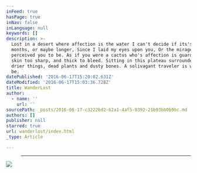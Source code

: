 ```yaml
---
inFeed: true
hasPage: true
inNav: false
inLanguage: null
keywords: []
description: >-
  Lost in a desert where affection is the water I can't decide if its's been
  months, or maybe longer, Since I laid my eyes upon you, Or the mirage I
  perceived you to be. As if you were a cactus who's affection is guarded, by
  skin too sharp, and thick to bleed. Sitting in this plateau surrounded by
  drier things, dead plants and dusty bones. A solivagant traveler is what I'll
  be.
datePublished: '2016-06-17T15:20:02.631Z'
dateModified: '2016-06-17T15:03:36.728Z'
title: WanderLost
author:
  - name: ''
    url: ''
sourcePath: _posts/2016-06-17-c3222bd2-62a1-4af5-8392-21b93bb0b9bc.md
authors: []
publisher: null
starred: true
url: wanderlost/index.html
_type: Article

---
```

> ****

![](https://the-grid-user-content.s3-us-west-2.amazonaws.com/b46e09d7-ab91-49c0-9b96-9f2232d61f15.jpg)